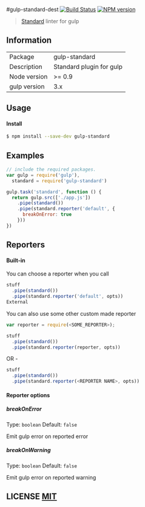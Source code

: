 #gulp-standard-dest
[![Build Status](https://travis-ci.org/ggarciao/gulp-standard-dest.svg?branch=master)](https://travis-ci.org/ggarciao/gulp-standard-dest)
[![NPM version](https://badge.fury.io/js/gulp-standard.png)](http://badge.fury.io/js/gulp-standard)

> [Standard](https://github.com/feross/standard/) linter for gulp

## Information

<table>
<tr>
<td>Package</td><td>gulp-standard</td>
</tr>
<tr>
<td>Description</td>
<td>Standard plugin for gulp</td>
</tr>
<tr>
<td>Node version</td>
<td>>= 0.9</td>
</tr>
<tr>
<td>gulp version</td>
<td>3.x</td>
</tr>
</table>

## Usage

#### Install

```sh
$ npm install --save-dev gulp-standard
```

## Examples

```javascript
// include the required packages.
var gulp = require('gulp'),
  standard = require('gulp-standard')

gulp.task('standard', function () {
  return gulp.src(['./app.js'])
    .pipe(standard())
    .pipe(standard.reporter('default', {
      breakOnError: true
    }))
})
```

## Reporters

#### Built-in

You can choose a reporter when you call
````javascript
stuff
  .pipe(standard())
  .pipe(standard.reporter('default', opts))
External
````

You can also use some other custom made reporter
````javascript
var reporter = require(<SOME_REPORTER>);

stuff
  .pipe(standard())
  .pipe(standard.reporter(reporter, opts))
````
OR - 
````javascript
stuff
  .pipe(standard())
  .pipe(standard.reporter(<REPORTER NAME>, opts))
````
#### Reporter options

##### breakOnError

Type: `boolean`
Default: `false`

Emit gulp error on reported error

##### breakOnWarning

Type: `boolean`
Default: `false`

Emit gulp error on reported warning


## LICENSE [MIT](LICENSE)
